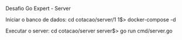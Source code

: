 Desafio Go Expert - Server

Iniciar o banco de dados:
cd cotacao/server/1 
1$>  docker-compose -d

Executar o server:
cd cotacao/server
server$> go run cmd/server.go
